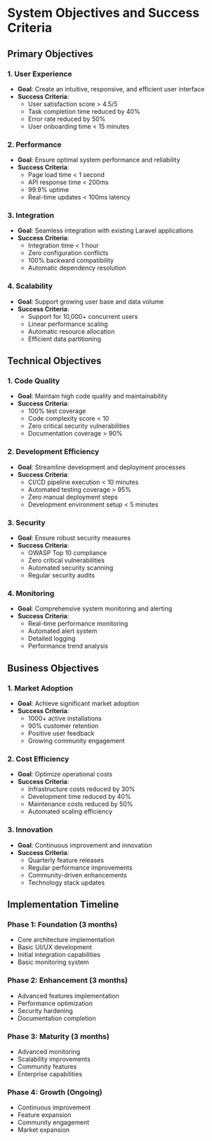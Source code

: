 # System Objectives and Success Criteria

## Primary Objectives

### 1. User Experience
- **Goal**: Create an intuitive, responsive, and efficient user interface
- **Success Criteria**:
  - User satisfaction score > 4.5/5
  - Task completion time reduced by 40%
  - Error rate reduced by 50%
  - User onboarding time < 15 minutes

### 2. Performance
- **Goal**: Ensure optimal system performance and reliability
- **Success Criteria**:
  - Page load time < 1 second
  - API response time < 200ms
  - 99.9% uptime
  - Real-time updates < 100ms latency

### 3. Integration
- **Goal**: Seamless integration with existing Laravel applications
- **Success Criteria**:
  - Integration time < 1 hour
  - Zero configuration conflicts
  - 100% backward compatibility
  - Automatic dependency resolution

### 4. Scalability
- **Goal**: Support growing user base and data volume
- **Success Criteria**:
  - Support for 10,000+ concurrent users
  - Linear performance scaling
  - Automatic resource allocation
  - Efficient data partitioning

## Technical Objectives

### 1. Code Quality
- **Goal**: Maintain high code quality and maintainability
- **Success Criteria**:
  - 100% test coverage
  - Code complexity score < 10
  - Zero critical security vulnerabilities
  - Documentation coverage > 90%

### 2. Development Efficiency
- **Goal**: Streamline development and deployment processes
- **Success Criteria**:
  - CI/CD pipeline execution < 10 minutes
  - Automated testing coverage > 95%
  - Zero manual deployment steps
  - Development environment setup < 5 minutes

### 3. Security
- **Goal**: Ensure robust security measures
- **Success Criteria**:
  - OWASP Top 10 compliance
  - Zero critical vulnerabilities
  - Automated security scanning
  - Regular security audits

### 4. Monitoring
- **Goal**: Comprehensive system monitoring and alerting
- **Success Criteria**:
  - Real-time performance monitoring
  - Automated alert system
  - Detailed logging
  - Performance trend analysis

## Business Objectives

### 1. Market Adoption
- **Goal**: Achieve significant market adoption
- **Success Criteria**:
  - 1000+ active installations
  - 90% customer retention
  - Positive user feedback
  - Growing community engagement

### 2. Cost Efficiency
- **Goal**: Optimize operational costs
- **Success Criteria**:
  - Infrastructure costs reduced by 30%
  - Development time reduced by 40%
  - Maintenance costs reduced by 50%
  - Automated scaling efficiency

### 3. Innovation
- **Goal**: Continuous improvement and innovation
- **Success Criteria**:
  - Quarterly feature releases
  - Regular performance improvements
  - Community-driven enhancements
  - Technology stack updates

## Implementation Timeline

### Phase 1: Foundation (3 months)
- Core architecture implementation
- Basic UI/UX development
- Initial integration capabilities
- Basic monitoring system

### Phase 2: Enhancement (3 months)
- Advanced features implementation
- Performance optimization
- Security hardening
- Documentation completion

### Phase 3: Maturity (3 months)
- Advanced monitoring
- Scalability improvements
- Community features
- Enterprise capabilities

### Phase 4: Growth (Ongoing)
- Continuous improvement
- Feature expansion
- Community engagement
- Market expansion 